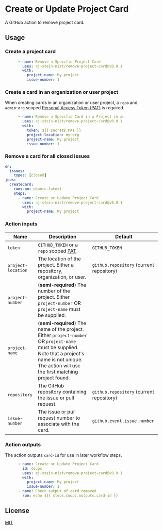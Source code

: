 # Create or Update Project Card

A GitHub action to remove project card.

## Usage

### Create a project card

```yml
      - name: Remove a Specific Project Card
        uses: aj-stein-nist/remove-project-card@v0.0.1
        with:
          project-name: My project
          issue-number: 1
```

### Create a card in an organization or user project

When creating cards in an organization or user project, a `repo` and `admin:org` scoped [Personal Access Token (PAT)](https://docs.github.com/en/github/authenticating-to-github/creating-a-personal-access-token) is required.

```yml
      - name: Remove a Specific Card in a Project in an
        uses: aj-stein-nist/remove-project-card@v0.0.1
        with:
          token: ${{ secrets.PAT }}
          project-location: my-org
          project-name: My project
          issue-number: 1
```

### Remove a card for all closed issues

```yml
on:
  issues:
    types: [closed]
jobs:
  createCard:
    runs-on: ubuntu-latest
    steps:
      - name: Create or Update Project Card
        uses: aj-stein-nist/remove-project-card@v0.0.1
        with:
          project-name: My project
```

### Action inputs

| Name | Description | Default |
| --- | --- | --- |
| `token` | `GITHUB_TOKEN` or a `repo` scoped [PAT](https://docs.github.com/en/github/authenticating-to-github/creating-a-personal-access-token). | `GITHUB_TOKEN` |
| `project-location` | The location of the project. Either a repository, organization, or user. | `github.repository` (current repository) |
| `project-number` | (**semi-required**) The number of the project. Either `project-number` OR `project-name` must be supplied. | |
| `project-name` | (**semi-required**) The name of the project. Either `project-number` OR `project-name` must be supplied. Note that a project's name is not unique. The action will use the first matching project found. | |
| `repository` | The GitHub repository containing the issue or pull request. | `github.repository` (current repository) |
| `issue-number` | The issue or pull request number to associate with the card. | `github.event.issue.number` |

### Action outputs

The action outputs `card-id` for use in later workflow steps.

```yml
      - name: Create or Update Project Card
        id: coupc
        uses: aj-stein-nist/remove-project-card@v0.0.1
        with:
          project-name: My project
          issue-number: 1
      - name: Check output of card removed
        run: echo ${{ steps.coupc.outputs.card-id }}
```

## License

[MIT](LICENSE)
